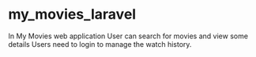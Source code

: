 # my_movies_laravel
In My Movies web application User can search for movies and view some details Users need to login to manage the watch history.
